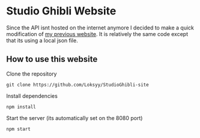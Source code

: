# Studio Ghibli Website
Since the API isnt hosted on the internet anymore I decided to make a quick modification of [my previous website](https://github.com/Loksyy/ghibliwebsite).
It is relatively the same code except that its using a local json file.

## How to use this website
Clone the repository
```
git clone https://github.com/Loksyy/StudioGhibli-site
```
Install dependencies
```
npm install
```
Start the server (its automatically set on the 8080 port)
```
npm start
```
